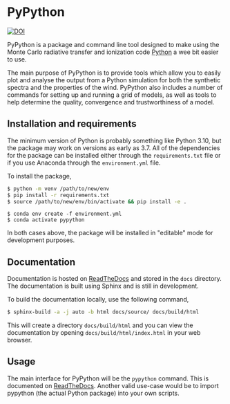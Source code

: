 # PyPython

[![DOI](https://zenodo.org/badge/210153582.svg)](https://zenodo.org/badge/latestdoi/210153582)

PyPython is a package and command line tool designed to make using the Monte
Carlo radiative transfer and ionization code
[Python](https://github.com/agnwinds/python) a wee bit easier to use.

The main purpose of PyPython is to provide tools which allow you to easily
plot and analyse the output from a Python simulation for both the synthetic
spectra and the properties of the wind. PyPython also includes a number of
commands for setting up and running a grid of models, as well as tools to help
determine the quality, convergence and trustworthiness of a model.

## Installation and requirements

The minimum version of Python is probably something like Python 3.10, but the
package may work on versions as early as 3.7. All of the dependencies for the
package can be installed either through the `requirements.txt` file or if you
use Anaconda through the `environment.yml` file.

To install the package,

```bash
$ python -m venv /path/to/new/env
$ pip install -r requirements.txt
$ source /path/to/new/env/bin/activate && pip install -e .
```

```
$ conda env create -f environment.yml
$ conda activate pypython
```

In both cases above, the package will be installed in "editable" mode for
development purposes.

## Documentation

Documentation is hosted on
[ReadTheDocs](https://pypython.readthedocs.io/en/stable/) and stored in the
`docs` directory. The documentation is built using Sphinx and is still in
development.

To build the documentation locally, use the following command,

```bash
$ sphinx-build -a -j auto -b html docs/source/ docs/build/html
```

This will create a directory `docs/build/html` and you can view the
documentation by opening `docs/build/html/index.html` in your web browser.

## Usage

The main interface for PyPython will be the `pypython` command. This is
documented on [ReadTheDocs](https://pypython.readthedocs.io/en/stable/). Another
valid use-case would be to import pypython (the actual Python package) into
your own scripts.
